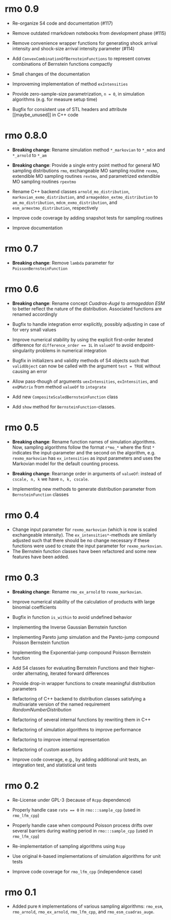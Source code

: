 # rmo 0.9

- Re-organize S4 code and documentation (#117)

- Remove outdated rmarkdown notebooks from development phase (#115)

- Remove convenience wrapper functions for generating shock arrival intensity
  and shock-size arrival intensity parameter (#114)

- Add `ConvexCombinationOfBernsteinFunctions` to represent convex combinations
  of Bernstein functions compactly

- Small changes of the documentation

- Improveming implementation of method `exIntensities`

- Provide zero-sample-size parametrization, `n = 0`, in simulation algorithms
  (e.g. for measure setup time)

- Bugfix for consistent use of STL headers and attribute [[maybe_unused]] in C++
  code

# rmo 0.8.0

- **Breaking change**: Rename simulation method `*_markovian` to `*_mdcm` and
  `*_arnold` to `*_am`

- **Breaking change**: Provide a single entry point method for general MO
  sampling distributions `rmo`, exchangeable MO sampling routine `rexmo`,
  extendible MO sampling routines `rextmo`, and parametrized extendible MO
  sampling routines `rpextmo`

- Rename C++ backend classes `arnold_mo_distribution`,
`markovian_exmo_distribution`, and `armageddon_extmo_distribution` to
`am_mo_distribution`, `mdcm_exmo_distribution`, and `esm_armextmo_distribution`,
respectively

- Improve code coverage by adding snapshot tests for sampling routines

- Improve documentation

# rmo 0.7

- **Breaking change**: Remove `lambda` parameter for `PoissonBernsteinFunction`

# rmo 0.6

- **Breaking change**: Rename concept *Cuadras-Augé* to *armageddon ESM* to
  better reflect the nature of the distribution. Associated functions are
  renamed accordingly

- Bugfix to handle integration error explicitly, possibly adjusting in case of
  for very small values

- Improve numerical stability by using the explicit first-order iterated
  difference for `difference_order == 1L` in `valueOf` to avoid
  endpoint-singularity problems in numerical integration

- Bugfix in initializers and validity methods of S4 objects such that
  `validObject` can now be called with the argument `test = TRUE` without
  causing an error

- Allow pass-though of arguments `uexIntensities`, `exIntensities`, and
  `exQMatrix` from method `valueOf` to `integrate`

- Add new `CompositeScaledBernsteinFunction` class

- Add `show` method for `BernsteinFunction`-classes.

# rmo 0.5

- **Breaking change**: Rename function names of simulation algorithms. Now,
  sampling algorithms follow the format `r*mo_*` where the first `*` indicates
  the input-parameter and the second on the algorithm, e.g. `rexmo_markovian`
  has `ex_intensities` as input parameters and uses the Markovian model for the
  default counting process.

- **Breaking change**: Rearrange order in arguments of `valueOf`: instead of
  `cscale, n, k` we have `n, k, cscale`.

- Implementing new methods to generate distribution parameter from
  `BernsteinFunction` classes

# rmo 0.4

- Change input parameter for `rexmo_markovian` (which is now is scaled
  exchangeable intensity). The `ex_intensities*`-methods are similarly adjusted
  such that there should be no change necessary if these functions were used
  to create the input parameter for `rexmo_markovian`.
- The Bernstein function classes have been refactored and some new features have
  been added.

# rmo 0.3

- **Breaking change**: Rename `rmo_ex_arnold` to `rexmo_markovian`.

- Improve numerical stability of the calculation of products with large binomial
  coefficients

- Bugfix in function `is_within` to avoid undefined behavior

- Implementing the Inverse Gaussian Bernstein function

- Implementing Pareto jump simulation and the Pareto-jump compound Poisson
  Bernstein function

- Implementing the Exponential-jump compound Poisson Bernstein function

- Add S4 classes for evaluating Bernstein Functions and their higher-order
  alternating, iterated forward differences

- Provide drop-in wrapper functions to create meaningful distribution parameters

- Refactoring of C++ backend to distribution classes satisfying a multivariate
  version of the named requirement *RandomNumberDistribution*

- Refactoring of several internal functions by rewriting them in C++

- Refactoring of simulation algorithms to improve performance

- Refactoring to improve internal representation

- Refactoring of custom assertions

- Improve code coverage, e.g., by adding additional unit tests, an integration
  test, and statistical unit tests

# rmo 0.2

- Re-License under GPL-3 (because of `Rcpp` dependence)

- Properly handle case `rate == 0` in `rmo:::sample_cpp` (used in `rmo_lfm_cpp`)

- Properly handle case when compound Poisson process drifts over several
  barriers during waiting period in `rmo:::sample_cpp` (used in `rmo_lfm_cpp`)

- Re-implementation of sampling algorithms using `Rcpp`

- Use original `R`-based implementations of simulation algorithms for unit tests

- Improve code coverage for `rmo_lfm_cpp` (independence case)

# rmo 0.1

- Added pure `R` implementations of various sampling algorithms: `rmo_esm`,
`rmo_arnold`, `rmo_ex_arnold`, `rmo_lfm_cpp`, and `rmo_esm_cuadras_auge`.
